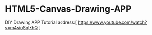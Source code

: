 # HTML5-Canvas-Drawing-APP
DIY Drawing APP Tutorial address:[  https://www.youtube.com/watch?v=m4sioSqlXhQ  ]
